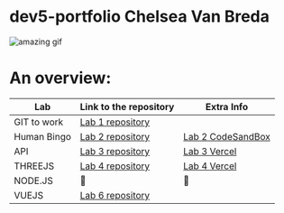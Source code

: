 # dev5-portfolio Chelsea Van Breda
![amazing gif](https://media.tenor.com/-kZOB16tELEAAAAC/this-is-fine-fire.gif)

# An overview:
Lab | Link to the repository | Extra Info
----|------------------------|------------
GIT to work | [Lab 1 repository](https://github.com/Chelsea-VB/DEV5-LAB1)|
Human Bingo | [Lab 2 repository](https://github.com/Chelsea-VB/DEV5-LAB2)| [Lab 2 CodeSandBox](https://codesandbox.io/s/lab2-humanbingo-s1yw15) |
API | [Lab 3 repository](https://github.com/Chelsea-VB/DEV5-LAB3)| [Lab 3 Vercel](https://dev-5-lab-3-blush.vercel.app) |
THREEJS | [Lab 4 repository](https://github.com/Chelsea-VB/DEV5-LAB4) | [Lab 4 Vercel](https://dev-5-lab-4-sand.vercel.app) |
NODE.JS | 👻 | 👻 |
VUEJS | [Lab 6 repository](https://github.com/Chelsea-VB/DEV5-LAB6) | |
